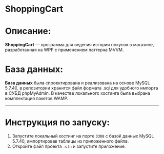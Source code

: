# ShoppingCart

# Описание:
**ShoppingCart** — программа для ведения истории покупок в магазине, разработанная на WPF с применением паттерна MVVM.

# База данных: 

**База данных** была спроектирована и реализована на основе MySQL 5.7.40, в репозитории хранится файл формата .sql для удобного импорта в СУБД phpMyAdmin. В качестве локального хостинга была выбрана комплектация пакетов WAMP. 
____

# Инструкция по запуску:

1. Запустите локальный хостинг на порте `3308` с базой данных MySQL 5.7.40, импортировав таблицы из приложенного файла.
2. Откройте файл проекта `.sln` и запустите приложение. 

